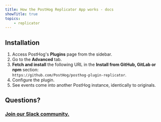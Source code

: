 ```yaml
---
title: How the PostHog Replicator App works - docs
showTitle: true
topics:
    - replicator
---
```


## Installation

1. Access PostHog's **Plugins** page from the sidebar.
1. Go to the **Advanced** tab.
1. **Fetch and install** the following URL in the **Install from GitHub, GitLab or npm** section:  
   `https://github.com/PostHog/posthog-plugin-replicator`.
1. Configure the plugin.
1. See events come into another PostHog instance, identically to originals.

## Questions?

### [Join our Slack community.](https://posthog.com/slack)